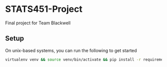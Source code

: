 # STATS451-Project
Final project for Team Blackwell

## Setup
On unix-based systems, you can run the following to get started
```bash
virtualenv venv && source venv/bin/activate && pip install -r requirements.txt
```
